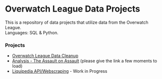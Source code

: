 # Overwatch League Data Projects
This is a repository of data projects that utilize data from the Overwatch League. <br>
Languages: SQL & Python.

### Projects
- [Overwatch League Data Cleanup](https://github.com/maxtoll/Overwatch-League-Data/tree/main/Data%20Cleanup)
- [Analysis - The Assault on Assault](https://nbviewer.org/github/mtollefsen/overwatch-league-data-projects/blob/main/Notebooks/The%20Assault%20on%20Assault.ipynb) (please give the link a few moments to load)
- [Liquipedia API/Webscraping](https://github.com/mtollefsen/overwatch-league-data-projects/tree/main/Liquipedia%20API%20Web%20Scrape) - Work in Progress
